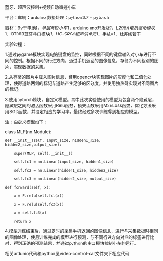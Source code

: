 蓝牙、超声波控制+视频自动循迹小车

平台：车辆：arduino 数据处理：python3.7 + pytorch

器材：9v干电池*1，单层两轮小车*1，arduino uno开发板*1，L298N电机驱动模块*1，BT08B蓝牙串口模块*1，HC-SR04超声波单元*1，手机*1，杜邦线若干

实验过程：

1.通过pygame模块实现电脑键盘的监控，同时根据不同的键盘输入对小车进行不同的控制。根据不同的行进方向，通过手机返回的图像信息，存储为不同组别的图片，实现数据的采集。

2.从存储的图片中载入图片信息，使用opencv块实现图片的灰度化和二值化处理，使得道路两侧的标记与道路产生足够的区分度。并使用独热码实现对不同图片的标记。

3.使用pytorch模块，自定义模型。其中此次实验使用的模型为包含两个隐藏层，隐藏层之间的激活函数采用Relu函数，损失函数采用MSELoss函数，优化方法采用SGD函数，并设定相应的学习率。最终经过多次训练得到相应的模型。

注：自定义模型如下：

class MLP(nn.Module):

    def __init__(self, input_size, hidden1_size, hidden2_size,output_size):
    
        super(MLP, self).__init__()
        
        self.fc1 = nn.Linear(input_size, hidden1_size)
        
        self.fc2 = nn.Linear(hidden1_size, hidden2_size)
        
        self.fc3 = nn.Linear(hidden2_size, output_size)
        
    def forward(self, x):
    
        x = F.relu(self.fc1(x))
        
        x = F.relu(self.fc2(x))
        
        x = self.fc3(x)
        
        return x
        
4.模型训练结束后，通过定时的采集手机返回的图像信息，进行与采集数据时相同的图像处理，使用训练完成的模型进行预测，与不同行进方向对应的标签进行比对，得到正确的预测结果，并通过python的串口模块控制小车的运行。

相关ardunio代码和python见video-control-car文件夹下相应代码
